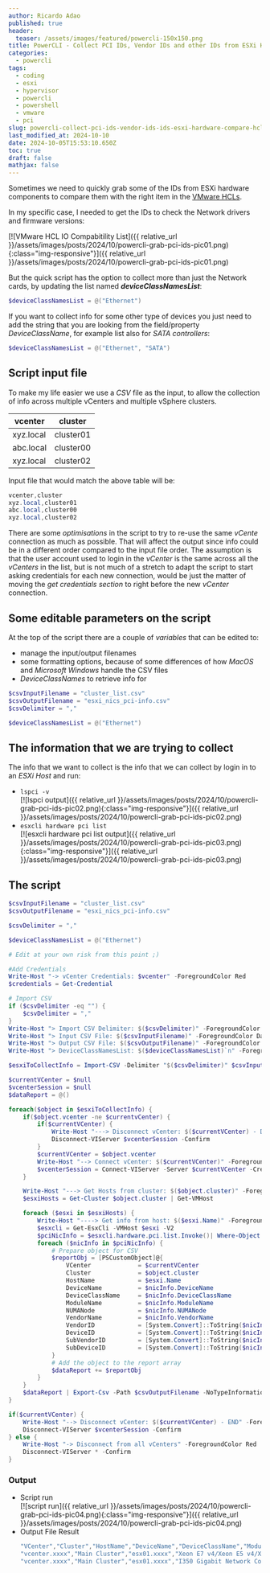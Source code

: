 ```yaml
---
author: Ricardo Adao
published: true
header:
  teaser: /assets/images/featured/powercli-150x150.png
title: PowerCLI - Collect PCI IDs, Vendor IDs and other IDs from ESXi Hardware to compare with HCL
categories:
  - powercli
tags:
  - coding
  - esxi
  - hypervisor
  - powercli
  - powershell
  - vmware
  - pci
slug: powercli-collect-pci-ids-vendor-ids-ids-esxi-hardware-compare-hcl
last_modified_at: 2024-10-10
date: 2024-10-05T15:53:10.650Z
toc: true
draft: false
mathjax: false
---
```

Sometimes we need to quickly grab some of the IDs from ESXi hardware components to compare them with the right item in the [VMware HCLs](https://www.vmware.com/resources/compatibility/search.php).

In my specific case, I needed to get the IDs to check the Network drivers and firmware versions:

[![VMware HCL IO Compabitility List]({{ relative_url }}/assets/images/posts/2024/10/powercli-grab-pci-ids-pic01.png){:class="img-responsive"}]({{ relative_url }}/assets/images/posts/2024/10/powercli-grab-pci-ids-pic01.png)

But the quick script has the option to collect more than just the Network cards, by updating the list named _**deviceClassNamesList**_:

```powershell
$deviceClassNamesList = @("Ethernet")
```

If you want to collect info for some other type of devices you just need to add the string that you are looking from the field/property _DeviceClassName_, for example list also for _SATA controllers_:

```powershell
$deviceClassNamesList = @("Ethernet", "SATA")
```

## Script input file

To make my life easier we use a _CSV_ file as the input, to allow the collection of info across multiple vCenters and multiple vSphere clusters.

| vcenter | cluster |
|-----------|-----------|
| xyz.local | cluster01 |
| abc.local | cluster00 |
| xyz.local | cluster02 |

Input file that would match the above table will be:

```powershell
vcenter,cluster
xyz.local,cluster01
abc.local,cluster00
xyz.local,cluster02
```

There are some _optimisations_ in the script to try to re-use the same _vCente_ connection as much as possible. That will affect the output since info could be in a different order compared to the input file order.
The assumption is that the user account used to login in the _vCenter_ is the same across all the _vCenters_ in the list, but is not much of a stretch to adapt the script to start asking credentials for each new connection, would be just the matter of moving the _get credentials section_ to right before the new _vCenter_ connection.

## Some editable parameters on the script

At the top of the script there are a couple of _variables_ that can be edited to:

* manage the input/output filenames
* some formatting options, because of some differences of how _MacOS_ and _Microsoft Windows_ handle the CSV files
* _DeviceClassNames_ to retrieve info for

```powershell
$csvInputFilename = "cluster_list.csv"
$csvOutputFilename = "esxi_nics_pci-info.csv"
$csvDelimiter = ","

$deviceClassNamesList = @("Ethernet")
```

## The information that we are trying to collect

The info that we want to collect is the info that we can collect by login in to an _ESXi Host_ and run:

* `lspci -v`  
 [![lspci output]({{ relative_url }}/assets/images/posts/2024/10/powercli-grab-pci-ids-pic02.png){:class="img-responsive"}]({{ relative_url }}/assets/images/posts/2024/10/powercli-grab-pci-ids-pic02.png)
* `esxcli hardware pci list`  
 [![esxcli hardware pci list output]({{ relative_url }}/assets/images/posts/2024/10/powercli-grab-pci-ids-pic03.png){:class="img-responsive"}]({{ relative_url }}/assets/images/posts/2024/10/powercli-grab-pci-ids-pic03.png)

## The script

```powershell
$csvInputFilename = "cluster_list.csv"
$csvOutputFilename = "esxi_nics_pci-info.csv"

$csvDelimiter = ","

$deviceClassNamesList = @("Ethernet")

# Edit at your own risk from this point ;)

#Add Credentials
Write-Host "-> vCenter Credentials: $vcenter" -ForegroundColor Red
$credentials = Get-Credential

# Import CSV
if ($csvDelimiter -eq "") {
    $csvDelimiter = ","
}
Write-Host "> Import CSV Delimiter: $($csvDelimiter)" -ForegroundColor DarkGreen
Write-Host "> Input CSV File: $($csvInputFilename)" -ForegroundColor DarkGreen
Write-Host "> Output CSV File: $($csvOutputFilename)" -ForegroundColor DarkGreen
Write-Host "> DeviceClassNamesList: $($deviceClassNamesList)`n" -ForegroundColor DarkGreen

$esxiToCollectInfo = Import-CSV -Delimiter "$($csvDelimiter)" $csvInputFilename | Sort-Object { $_.vcenter }

$currentVCenter = $null
$vcenterSession = $null
$dataReport = @()

foreach($object in $esxiToCollectInfo) {
    if($object.vcenter -ne $currentvCenter) {
        if($currentVCenter) {
            Write-Host "---> Disconnect vCenter: $($currentVCenter) - Disconnect before Connect to vCenter: $($object.vcenter)" -ForegroundColor Magenta
            Disconnect-VIServer $vcenterSession -Confirm
        }
        $currentVCenter = $object.vcenter
        Write-Host "--> Connect vCenter: $($currentVCenter)" -ForegroundColor Cyan
        $vcenterSession = Connect-VIServer -Server $currentVCenter -Credential $credentials
    }

    Write-Host "---> Get Hosts from cluster: $($object.cluster)" -ForegroundColor DarkCyan
    $esxiHosts = Get-Cluster $object.cluster | Get-VMHost

    foreach ($esxi in $esxiHosts) {
        Write-Host "----> Get info from host: $($esxi.Name)" -ForegroundColor Green
        $esxcli = Get-EsxCli -VMHost $esxi -V2
        $pciNicInfo = $esxcli.hardware.pci.list.Invoke()| Where-Object { $_.DeviceClassName | Select-String -Pattern $deviceClassNamesList }
        foreach ($nicInfo in $pciNicInfo) {
            # Prepare object for CSV
            $reportObj = [PSCustomObject]@{
                VCenter             = $currentVCenter
                Cluster             = $object.cluster
                HostName            = $esxi.Name
                DeviceName          = $nicInfo.DeviceName
                DeviceClassName     = $nicInfo.DeviceClassName
                ModuleName          = $nicInfo.ModuleName
                NUMANode            = $nicInfo.NUMANode
                VendorName          = $nicInfo.VendorName
                VendorID            = [System.Convert]::ToString($nicInfo.VendorID,16)
                DeviceID            = [System.Convert]::ToString($nicInfo.DeviceID,16)
                SubVendorID         = [System.Convert]::ToString($nicInfo.SubVendorID,16)
                SubDeviceID         = [System.Convert]::ToString($nicInfo.SubDeviceID,16)
            }
            # Add the object to the report array
            $dataReport += $reportObj
        }
    }
    $dataReport | Export-Csv -Path $csvOutputFilename -NoTypeInformation -UseCulture 
}

if($currentVCenter) {
    Write-Host "--> Disconnect vCenter: $($currentVCenter) - END" -ForegroundColor Magenta
    Disconnect-VIServer $vcenterSession -Confirm
} else {
    Write-Host "-> Disconnect from all vCenters" -ForegroundColor Red
    Disconnect-VIServer * -Confirm
}
```

### Output

* Script run  
  [![script run]({{ relative_url }}/assets/images/posts/2024/10/powercli-grab-pci-ids-pic04.png){:class="img-responsive"}]({{ relative_url }}/assets/images/posts/2024/10/powercli-grab-pci-ids-pic04.png)
* Output File Result  
  ```Powershell
  "VCenter","Cluster","HostName","DeviceName","DeviceClassName","ModuleName","NUMANode","VendorName","VendorID","DeviceID","SubVendorID","SubDeviceID"
  "vcenter.xxxx","Main Cluster","esx01.xxxx","Xeon E7 v4/Xeon E5 v4/Xeon E3 v4/Xeon D Crystal Beach DMA Channel 7","System peripheral","None","0","Intel Corporation","32902","28455","5593","2100"
  "vcenter.xxxx","Main Cluster","esx01.xxxx","I350 Gigabit Network Connection","Ethernet controller","igbn","0","Intel Corporation","32902","5409","5593","5409"
  ```